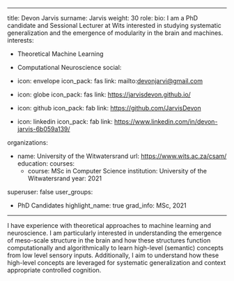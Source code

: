 
---
title: Devon Jarvis
surname: Jarvis
weight: 30
role:
bio: I am a PhD candidate and Sessional Lecturer at Wits interested in studying systematic generalization and the emergence of modularity in the brain and machines.
interests:
  - Theoretical Machine Learning
  - Computational Neuroscience
social:
  - icon: envelope
    icon_pack: fas
    link: mailto:devonjarvi@gmail.com


  - icon: globe
    icon_pack: fas
    link: https://jarvisdevon.github.io/

  - icon: github
    icon_pack: fab
    link: https://github.com/JarvisDevon

  - icon: linkedin
    icon_pack: fab
    link: https://www.linkedin.com/in/devon-jarvis-6b059a139/

organizations:
  - name: University of the Witwatersrand
    url: https://www.wits.ac.za/csam/
education:
  courses:
    - course: MSc in Computer Science
      institution: University of the Witwatersrand
      year: 2021


superuser: false
user_groups:
  - PhD Candidates
highlight_name: true
grad_info: MSc, 2021

---

I have experience with theoretical approaches to machine learning and neuroscience. I am particularly interested in understanding the emergence of meso-scale structure in the brain and how these structures function computationally and algorithmically to learn high-level (semantic) concepts from low level sensory inputs. Additionally, I aim to understand how these high-level concepts are leveraged for systematic generalization and context appropriate controlled cognition.

